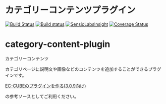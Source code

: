 # カテゴリーコンテンツプラグイン
[![Build Status](https://travis-ci.org/eccubevn/category-content-plugin.svg?branch=renewal)](https://travis-ci.org/eccubevn/category-content-plugin)
[![Build status](https://ci.appveyor.com/api/projects/status/49hkip5uthiwdsuw/branch/renewal?svg=true)](https://ci.appveyor.com/project/lammn/category-content-plugin/branch/renewal)
[![SensioLabsInsight](https://insight.sensiolabs.com/projects/0641667e-839d-437a-8953-65a05ca47820/mini.png)](https://insight.sensiolabs.com/projects/0641667e-839d-437a-8953-65a05ca47820)
[![Coverage Status](https://coveralls.io/repos/github/eccubevn/category-content-plugin/badge.svg?branch=renewal)](https://coveralls.io/github/eccubevn/category-content-plugin?branch=renewal)
# category-content-plugin
カテゴリーコンテンツ

カテゴリページに説明文や画像などのコンテンツを追加することができるプラグインです。

[EC-CUBEのプラグインを作る(3.0.9向け)](http://qiita.com/chihiro-adachi/items/6318642120f67faedf0b)

の参考ソースとしてご利用ください。
